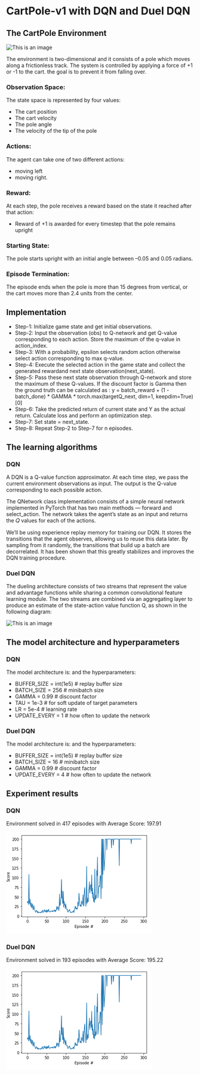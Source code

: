 # CartPole-v1 with DQN and Duel DQN
## The CartPole Environment
![This is an image](https://thumbs.gfycat.com/WelllitLawfulCero-size_restricted.gif?fbclid=IwAR1XY0ZgmXoXMUHw2psYapNg4Hu274Hhs0B3X9lc8ONNmcgUn0aFOFSwCMY)


The environment is two-dimensional and it consists of a pole which moves along 
a frictionless track. The system is controlled by applying a force of +1 or -1 
to the cart.
the goal is to prevent it from falling over.
### Observation Space:
The state space is represented by four values: 
- The cart position
- The cart velocity
- The pole angle 
- The velocity of the tip of the pole
### Actions:
The agent can take one of two different actions:
- moving left
- moving right.
### Reward:
At each step, the pole receives a reward based on the state it reached after that action:
- Reward of +1 is awarded for every timestep that the pole remains upright
### Starting State:
The pole starts upright with an initial angle between –0.05 and 0.05 radians.
### Episode Termination:
The episode ends when the pole is more than 15 degrees from vertical, or the cart moves more than 2.4 units from the center.
## Implementation

- Step-1: Initialize game state and get initial observations.
- Step-2: Input the observation (obs) to Q-network and get Q-value corresponding to each action. Store the maximum of the q-value in action_index.
- Step-3: With a probability, epsilon selects random action otherwise select action corresponding to max q-value. 
- Step-4: Execute the selected action in the game state and collect the generated rewardand next state observation(next_state).
- Step-5: Pass these next state observation through Q-network and store the maximum of these Q-values. If the discount factor is Gamma then the ground truth can be calculated   as : y = batch_reward + (1 - batch_done) * GAMMA * torch.max(targetQ_next, dim=1, keepdim=True)[0]
- Step-6: Take the predicted return of current state and Y as the actual return. Calculate loss and perform an optimization step.
- Step-7: Set state = next_state.
- Step-8: Repeat Step-2 to Step-7 for n episodes.

## The learning algorithms
### DQN
A DQN is a Q-value function approximator. At each time step, we pass the current environment observations as input. The output is the Q-value corresponding to each possible action.

The QNetwork class implementation consists of a simple neural network implemented in PyTorch that has two main methods — forward and select_action. The network takes the agent’s state as an input and returns the 𝑄 values for each of the actions. 

We’ll be using experience replay memory for training our DQN. It stores the transitions that the agent observes, allowing us to reuse this data later. By sampling from it randomly, the transitions that build up a batch are decorrelated. It has been shown that this greatly stabilizes and improves the DQN training procedure.


### Duel DQN
The dueling architecture consists of two streams that represent the value and advantage functions while sharing a common convolutional feature learning module.
The two streams are combined via an aggregating layer to produce an estimate of the state-action value function Q, as shown in the following diagram:

![This is an image](https://static.packt-cdn.com/products/9781788621755/graphics/995fbe60-e65c-4bd3-823a-54792a51fbe3.png)

## The model architecture and hyperparameters
### DQN
The model architecture is:
and the hyperparameters:
- BUFFER_SIZE = int(1e5)  # replay buffer size
- BATCH_SIZE = 256        # minibatch size
- GAMMA = 0.99            # discount factor
- TAU = 1e-3              # for soft update of target parameters
- LR = 5e-4               # learning rate 
- UPDATE_EVERY = 1        # how often to update the network

### Duel DQN
The model architecture is:
and the hyperparameters:
- BUFFER_SIZE = int(1e5)  # replay buffer size
- BATCH_SIZE = 16         # minibatch size
- GAMMA = 0.99            # discount factor
- UPDATE_EVERY = 4        # how often to update the network
## Experiment results
### DQN
Environment solved in 417 episodes with	Average Score: 197.91

![This is an image](https://github.com/maramraddaoui/DQN_DDQN_for_OpenAI_Gym/blob/main/Duel%20DQN/duel.PNG?raw=true)
### Duel DQN
Environment solved in 193 episodes with	Average Score: 195.22

![This is an image](https://github.com/maramraddaoui/DQN_DDQN_for_OpenAI_Gym/blob/main/Duel%20DQN/duel.PNG?raw=true)
